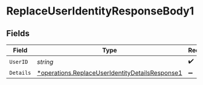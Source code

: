 # ReplaceUserIdentityResponseBody1


## Fields

| Field                                                                                                             | Type                                                                                                              | Required                                                                                                          | Description                                                                                                       |
| ----------------------------------------------------------------------------------------------------------------- | ----------------------------------------------------------------------------------------------------------------- | ----------------------------------------------------------------------------------------------------------------- | ----------------------------------------------------------------------------------------------------------------- |
| `UserID`                                                                                                          | *string*                                                                                                          | :heavy_check_mark:                                                                                                | N/A                                                                                                               |
| `Details`                                                                                                         | [*operations.ReplaceUserIdentityDetailsResponse1](../../models/operations/replaceuseridentitydetailsresponse1.md) | :heavy_minus_sign:                                                                                                | arbitrary                                                                                                         |